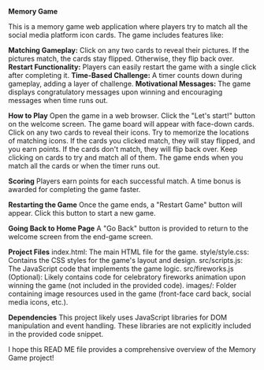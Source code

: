 **Memory Game**

This is a memory game web application where players try to match all the social media platform icon cards. The game includes features like:

**Matching Gameplay:** Click on any two cards to reveal their pictures. If the pictures match, the cards stay flipped. Otherwise, they flip back over.
**Restart Functionality:** Players can easily restart the game with a single click after completing it.
**Time-Based Challenge:** A timer counts down during gameplay, adding a layer of challenge.
**Motivational Messages:** The game displays congratulatory messages upon winning and encouraging messages when time runs out.

**How to Play**
Open the game in a web browser.
Click the "Let's start!" button on the welcome screen.
The game board will appear with face-down cards.
Click on any two cards to reveal their icons.
Try to memorize the locations of matching icons.
If the cards you clicked match, they will stay flipped, and you earn points.
If the cards don't match, they will flip back over.
Keep clicking on cards to try and match all of them.
The game ends when you match all the cards or when the timer runs out.

**Scoring**
Players earn points for each successful match.
A time bonus is awarded for completing the game faster.

**Restarting the Game**
Once the game ends, a "Restart Game" button will appear.
Click this button to start a new game.

**Going Back to Home Page**
A "Go Back" button is provided to return to the welcome screen from the end-game screen.


**Project Files**
index.html: The main HTML file for the game.
style/style.css: Contains the CSS styles for the game's layout and design.
src/scripts.js: The JavaScript code that implements the game logic.
src/fireworks.js (Optional): Likely contains code for celebratory fireworks animation upon winning the game (not included in the provided code).
images/: Folder containing image resources used in the game (front-face card back, social media icons, etc.).

**Dependencies**
This project likely uses JavaScript libraries for DOM manipulation and event handling. These libraries are not explicitly included in the provided code snippet.

I hope this READ ME file provides a comprehensive overview of the Memory Game project!
